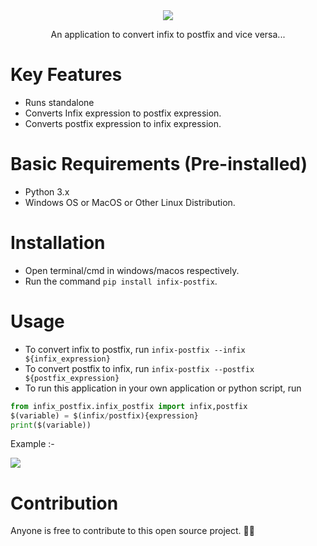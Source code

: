 <div align="center">
<image src="https:///ahens.rf.gd/res/banner.jpg"/>
<p>An application to convert infix to postfix and vice versa...</p>
</div>

# Key Features
- Runs standalone
- Converts Infix expression to postfix expression.
- Converts postfix expression to infix expression.


# Basic Requirements (Pre-installed)
- Python 3.x
- Windows OS or MacOS or Other Linux Distribution.


# Installation
- Open terminal/cmd in windows/macos respectively.
- Run the command `pip install infix-postfix`.


# Usage
- To convert infix to postfix, run `infix-postfix --infix ${infix_expression}`
- To convert postfix to infix, run `infix-postfix --postfix ${postfix_expression}`
- To run this application in your own application or python script, run
 
```python
from infix_postfix.infix_postfix import infix,postfix
$(variable) = $(infix/postfix){expression}
print($(variable))
```

Example :- 

<image src="https://ahens.rf.gd/res/example.jpg">

# Contribution
Anyone is free to contribute to this open source project. 🎉🎉

